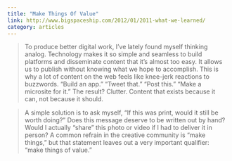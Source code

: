 ```yaml
---
title: "Make Things Of Value"
link: http://www.bigspaceship.com/2012/01/2011-what-we-learned/
category: articles
---
```


> To produce better digital work, I’ve lately found myself thinking analog.
> Technology makes it so simple and seamless to build platforms and
> disseminate content that it’s almost too easy. It allows us to publish
> without knowing what we hope to accomplish. This is why a lot of content
> on the web feels like knee-jerk reactions to buzzwords. “Build an app.”
> “Tweet that.” “Post this.” “Make a microsite for it.” The result? Clutter.
> Content that exists because it can, not because it should.

> A simple solution is to ask myself, “If this was print, would it still be
> worth doing?” Does this message deserve to be written out by hand? Would I
> actually “share” this photo or video if I had to deliver it in person? A
> common refrain in the creative community is “make things,” but that
> statement leaves out a very important qualifier: “make things of value.”
